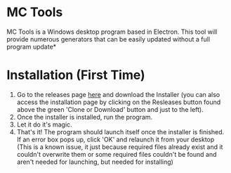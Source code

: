 # MC Tools
MC Tools is a Windows desktop program based in Electron. This tool will provide numerous generators that can be easily updated without a full program update*

# Installation (First Time)
1. Go to the releases page [here](https://github.com/alvin8t/MCTools/releases) and download the Installer (you can also access the installation page by clicking on the Resleases button found above the green 'Clone or Download' button and just to the left).
2. Once the installer is installed, run the program.
3. Let it do it's magic.
4. That's it! The program should launch itself once the installer is finished. If an error box pops up, click 'OK' and relaunch it from your desktop (This is a known issue, it just because required files already exist and it couldn't overwrite them or some required files couldn't be found and aren't needed for launching, but needed for installing)
